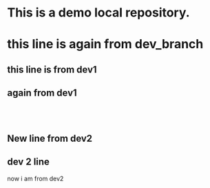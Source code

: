 # This is a demo local repository.

# this line is again from dev_branch
## this line is from dev1
## again from dev1

<br>
<br>

## New line from dev2
## dev 2 line

now i am from dev2
